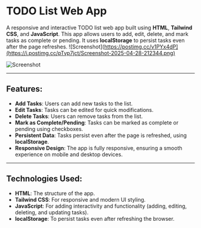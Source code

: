 # TODO List Web App

A responsive and interactive TODO list web app built using **HTML**, **Tailwind CSS**, and **JavaScript**. This app allows users to add, edit, delete, and mark tasks as complete or pending. It uses **localStorage** to persist tasks even after the page refreshes.
![Screenshot](https://postimg.cc/v1PYx4dP](https://i.postimg.cc/pTvp7jct/Screenshot-2025-04-28-212344.png)

![Screenshot](https://postimg.cc/LYnHtm9m)

---

## Features:
- **Add Tasks**: Users can add new tasks to the list.
- **Edit Tasks**: Tasks can be edited for quick modifications.
- **Delete Tasks**: Users can remove tasks from the list.
- **Mark as Complete/Pending**: Tasks can be marked as complete or pending using checkboxes.
- **Persistent Data**: Tasks persist even after the page is refreshed, using **localStorage**.
- **Responsive Design**: The app is fully responsive, ensuring a smooth experience on mobile and desktop devices.

---

## Technologies Used:
- **HTML**: The structure of the app.
- **Tailwind CSS**: For responsive and modern UI styling.
- **JavaScript**: For adding interactivity and functionality (adding, editing, deleting, and updating tasks).
- **localStorage**: To persist tasks even after refreshing the browser.

